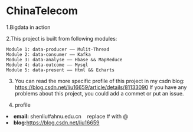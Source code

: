 # ChinaTelecom
1.Bigdata in action

2.This project is built from following modules:

    Module 1: data-producer —— Mulit-Thread
    Module 2: data-consumer —— Kafka
    Module 3: data-analyse —— Hbase && MapReduce
    Module 4: data-outcome —— Mysql
    Module 5: data-present —— Html && Echarts

3. You can read the more specific profile of this project in my csdn blog: https://blog.csdn.net/liu16659/article/details/81133090
If you have any problems about this project, you could add a commet or put an issue.

4. profile
<li><strong>email:</strong> shenliu#ahnu.edu.cn &nbsp;&nbsp; replace # with @ </li>
<li><strong>blog:</strong><a href="https://blog.csdn.net/liu16659" target="_blank">https://blog.csdn.net/liu16659</a></li>
